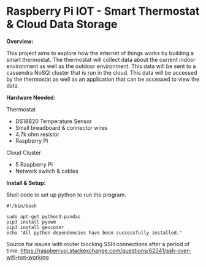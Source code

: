 Raspberry Pi IOT - Smart Thermostat & Cloud Data Storage
========================================================

**Overview:**

This project aims to explore how the internet of things works by building a smart thermostat.  The thermostat will collect data about the current indoor environment as well as the outdoor environment.  This data will be sent to a cassendra NoSQl cluster that is run in the cloud.  This data will be accessed by the thermostat as well as an application that can be accessed to view the data.

**Hardware Needed:**

Thermostat

  * DS18B20 Temperature Sensor
  * Small breadboard & connector wires
  * 4.7k ohm resistor
  * Raspberry Pi

Cloud Cluster

  * 5 Raspberry Pi
  * Network switch & cables
  
**Install & Setup:**

Shell code to set up python to run the program.

```shell
#!/bin/bash

sudo apt-get python3-pandas
pip3 install pyowm
pip3 install geocoder
echo "All python dependencies have been successfully installed."

```

Source for issues with router blocking SSH connections after a period of time: https://raspberrypi.stackexchange.com/questions/62341/ssh-over-wifi-not-working

